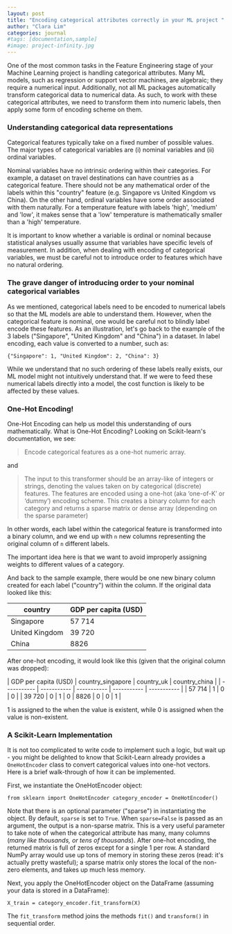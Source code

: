 ```yaml
---
layout: post
title: "Encoding categorical attributes correctly in your ML project "
author: "Clara Lim"
categories: journal
#tags: [documentation,sample]
#image: project-infinity.jpg
---
```


One of the most common tasks in the Feature Engineering stage of your Machine Learning project is handling categorical attributes. Many ML models, such as regression or support vector machines, are algebraic; they require a numerical input. Additionally, not all ML packages automatically transform categorical data to numerical data. As such, to work with these categorical attributes, we need to transform them into numeric labels, then apply some form of encoding scheme on them.

### Understanding categorical data representations

Categorical features typically take on a fixed number of possible values. The major types of categorical variables are (i) nominal variables and (ii) ordinal variables.

Nominal variables have no intrinsic ordering within their categories. For example, a dataset on travel destinations can have countries as a categorical feature. There should not be any mathematical order of the labels within this "country" feature (e.g. Singapore vs United Kingdom vs China). On the other hand, ordinal variables have some order associated with them naturally. For a temperature feature with labels 'high', 'medium' and 'low', it makes sense that a 'low' temperature is mathematically smaller than a 'high' temperature.

It is important to know whether a variable is ordinal or nominal because statistical analyses usually assume that variables have specific levels of measurement. In addition, when dealing with encoding of categorical variables, we must be careful not to introduce order to features which have no natural ordering.

### The grave danger of introducing order to your nominal categorical variables

As we mentioned, categorical labels need to be encoded to numerical labels so that the ML models are able to understand them. However, when the categorical feature is nominal, one would be careful not to blindly label encode these features. As an illustration, let's go back to the example of the  3 labels ("Singapore", "United Kingdom" and "China") in a dataset. In label encoding, each value is converted to a number, such as:

`{"Singapore": 1, "United Kingdom": 2, "China": 3}`

While we understand that no such ordering of these labels really exists, our ML model might not intuitively understand that. If we were to feed these numerical labels directly into a model, the cost function is likely to be affected by these values.

### One-Hot Encoding!

One-Hot Encoding can help us model this understanding of ours mathematically. What is One-Hot Encoding? Looking on Scikit-learn's documentation, we see:

> Encode categorical features as a one-hot numeric array.

and

> The input to this transformer should be an array-like of integers or strings, denoting the values taken on by categorical (discrete) features. The features are encoded using a one-hot (aka ‘one-of-K’ or ‘dummy’) encoding scheme. This creates a binary column for each category and returns a sparse matrix or dense array (depending on the sparse parameter)

In other words, each label within the categorical feature is transformed into a binary column, and we end up with `n` new columns representing the original column of `n` different labels.

The important idea here is that we want to avoid improperly assigning weights to different values of a category.

And back to the sample example, there would be one new binary column created for each label ("country") within the column. If the original data looked like this:

| country      | GDP per capita (USD) |
| ----------- | ----------- |
| Singapore      | 57 714       |
| United Kingdom   | 39 720        |
| China   | 8826        |

After one-hot encoding, it would look like this (given that the original column was dropped):

| GDP per capita (USD) | country_singapore | country_uk | country_china |
| ----------- | ----------- | ----------- | ----------- | ----------- |
| 57 714       | 1 | 0 | 0 |
| 39 720       | 0 | 1 | 0
| 8826         | 0 | 0 | 1 |

1 is assigned to the when the value is existent, while 0 is assigned when the value is non-existent.

### A Scikit-Learn Implementation

It is not too complicated to write code to implement such a logic, but wait up - you might be delighted to know that Scikit-Learn already provides a `OneHotEncoder` class to convert categorical values into one-hot vectors. Here is a brief walk-through of how it can be implemented.  

First, we instantiate the OneHotEncoder object:

`from sklearn import OneHotEncoder
category_encoder = OneHotEncoder()`

Note that there is an optional parameter ("sparse") in instantiating the object. By default, `sparse` is set to `True`.
When `sparse=False` is passed as an argument, the output is a non-sparse matrix. This is a very useful parameter to take note of when the categorical attribute has many, many columns (*many like thousands, or tens of thousands*). After one-hot encoding, the returned matrix is full of zeros except for a single 1 per row. A standard NumPy array would use up tons of memory in storing these zeros (read: it's actually pretty wasteful); a sparse matrix only stores the local of the non-zero elements, and takes up much less memory.

Next, you apply the OneHotEncoder object on the DataFrame (assuming your data is stored in a DataFrame):

`X_train = category_encoder.fit_transform(X)`

The `fit_transform` method joins the methods `fit()` and `transform()` in sequential order. 
